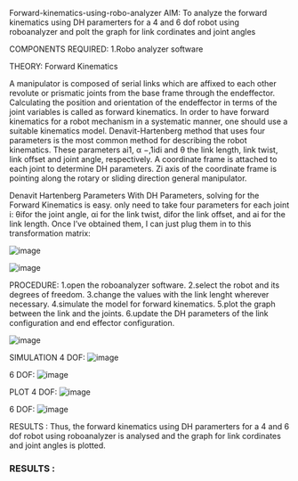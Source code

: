 Forward-kinematics-using-robo-analyzer
AIM:
To analyze the forward kinematics using DH paramerters for a 4 and 6 dof robot using roboanalyzer and polt the graph for link cordinates and joint angles

COMPONENTS REQUIRED:
1.Robo analyzer software

THEORY:
Forward Kinematics

A manipulator is composed of serial links which are affixed to each other revolute or prismatic joints from the base frame through the endeffector. Calculating the position and orientation of the endeffector in terms of the joint variables is called as forward kinematics. In order to have forward kinematics for a robot mechanism in a systematic manner, one should use a suitable kinematics model. Denavit-Hartenberg method that uses four parameters is the most common method for describing the robot kinematics. These parameters ai1, α −,1idi and θ the link length, link twist, link offset and joint angle, respectively. A coordinate frame is attached to each joint to determine DH parameters. Zi axis of the coordinate frame is pointing along the rotary or sliding direction general manipulator.

Denavit Hartenberg Parameters With DH Parameters, solving for the Forward Kinematics is easy. only need to take four parameters for each joint i: θifor the joint angle, αi for the link twist, difor the link offset, and ai for the link length. Once I’ve obtained them, I can just plug them in to this transformation matrix:

![image](https://github.com/user-attachments/assets/70e3cec9-f43a-4b2e-b323-656dbca4768d)

![image](https://github.com/user-attachments/assets/67f9a5db-dba4-4cab-9866-2a98c43a0a39)


PROCEDURE:
1.open the roboanalyzer software. 2.select the robot and its degrees of freedom. 3.change the values with the link lenght wherever necessary. 4.simulate the model for forward kinematics. 5.plot the graph between the link and the joints. 6.update the DH parameters of the link configuration and end effector configuration.

![image](https://github.com/user-attachments/assets/f88ff6a9-575d-45ac-b2b8-068f3d383639)


SIMULATION
4 DOF:
![image](https://github.com/user-attachments/assets/456c4fa7-4117-4c8e-93a7-47cc727b5e5e)


6 DOF:
![image](https://github.com/user-attachments/assets/4b8c58e1-b35e-48fb-ba39-77290a1528c2)


PLOT
4 DOF:
![image](https://github.com/user-attachments/assets/da68ffef-4b9f-434b-9f77-dd51724f18fa)


6 DOF:
![image](https://github.com/user-attachments/assets/22d9ea1e-4f4a-40e9-bb65-36e6786a6738)


RESULTS :
Thus, the forward kinematics using DH paramerters for a 4 and 6 dof robot using roboanalyzer is analysed and the graph for link cordinates and joint angles is plotted.



 














### RESULTS :  
